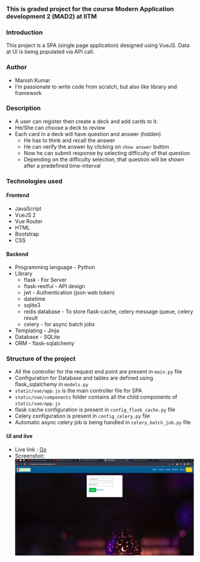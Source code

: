 ### This is graded project for the course Modern Application development 2 (MAD2) at IITM

### Introduction
This project is a SPA (single page application) designed using VueJS. Data at UI is being populated via API call.
### Author
* Manish Kumar
* I’m passionate to write code from scratch, but also like library and framework
### Description
* A user can register then create a deck and add cards to it.
* He/She can choose a deck to review
* Each card in a deck will have question and answer (hidden)
  * He has to think and recall the answer
  * He can verify the answer by clicking on `show answer` button
  * Now he can submit response by selecting difficulty of that question
  * Depending on the difficulty selection, that question will be shown after a predefined time-interval

### Technologies used
#### Frontend
* JavaScript
* VueJS 2
* Vue Router
* HTML
* Bootstrap
* CSS
#### Backend
* Programming language - Python
* Library
  * flask - For Server
  * flask-restful - API design
  * jwt - Authentication (json web token)
  * datetime
  * sqlite3
  * redis database - To store flask-cache, celery message queue, celery result
  * celery - for async batch jobs 
* Templating - Jinja
* Database - SQLite
* ORM - flask-sqlalchemy

### Structure of the project
* All the controller for the request end point are present in `main.py` file
* Configuration for Database and tables are defined using flask_sqlalchemy in `models.py`
* `static/vue/app.js` is the main controller file for SPA
* `static/vue/components` folder contains all the child components of `static/vue/app.js`
* flask cache configuration is present in `config_flask_cache.py` file
* Celery configuration is present in `config_celery.py` file
* Automatic async celery job is being handled in `celery_batch_job.py` file

#### UI and live
- Live link : [Go](https://weather.curecode.repl.co/)
- Screenshot: ![screenshot](/static/img/screenshot.png) 
